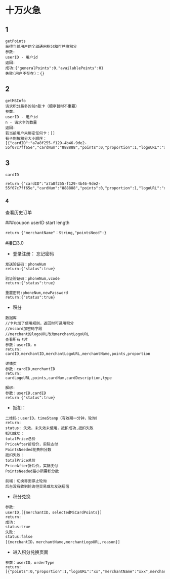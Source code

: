 # 十万火急 #
## 1 ##
	getPoints
	获得当前用户的全部通用积分和可兑换积分
	参数:
	userID - 用户id
	返回:
	成功:{"generalPoints":0,"availablePoints":0}
	失败(用户不存在)：{}

## 2 ##
	getMSInfo
	请求积分最多的前n张卡（顺序暂时不重要）
	参数:
	userID - 用户id
	n - 请求卡的数量
	返回:
	若当前用户未绑定任何卡：[]
	有卡则按积分大小顺序：
	[{"cardID":"a7a8f255-f129-4b46-9de2-55f07c7ff65e","cardNum":"888888","points":0,"proportion":1,"logoURL":"xx","merchantName":"xxx"}]

## 3 ##
    cardID
    
    return {"cardID":"a7a8f255-f129-4b46-9de2-55f07c7ff65e","cardNum":"888888","points":0,"proportion":1,"logoURL":"xx","merchantName":"xxx"}

### 4 ###
查看历史订单

###coupon
    userID start length
    
    return {"merchantName"：String,"pointsNeed":}

#接口3.0

- 登录注册：
忘记密码
```
发送验证码：phoneNum
return:{"status":true}

验证验证码：phoneNum,vcode
return:{"status":true}

重置密码:phoneNum,newPassword
return:{"status":true}
```
- 积分
```
数据库
//卡片加了使用规则，返回时可通用积分
//mscard加密码字段
//merchant的logoURL改为merchantLogoURL
查看所有卡片
参数：userID，n
return:
cardID,merchantID,merchantLogoURL,merchantName,points,proportion

详情页
参数：cardID,merchantID
return:
cardLogoURL,points,cardNum,cardDescription,type

解绑:
参数：userID,cardID
return {"status":true}
```
- 抵扣：
```
二维码：userID，timeStamp（有效期一分钟，轮询）
return:
status: 失效，未失效未使用，抵扣成功,抵扣失败
抵扣成功：
totalPrice总价
PriceAfter折后价，实际支付
PointsNeeded花费积分数
抵扣失败：
totalPrice总价
PriceAfter折后价，实际支付
PointsNeeded最小所需积分数

前端：切换界面停止轮询
后台没有收到轮询但交易成功发送短信
```

- 积分兑换
```
参数:
userID,[{merchantID，selectedMSCardPoints}]
return:
成功：
status:true
失败：
status:false
[{merchantID，merchantName,merchantLogoURL,reason}]
```
- 进入积分兑换页面
```
参数：userID，orderType
return:
[{"points":0,"proportion":1,"logoURL":"xx","merchantName":"xxx",merchantID:"xx"}]
```




    
    